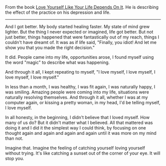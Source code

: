 

From the book [Love Yourself Like Your Life Depends On It](https://www.amazon.com/Love-Yourself-Like-Your-Depends-ebook/product-reviews/B0086BX8UE).
He is describing the effect of the practice on his depression and life.

---

And I got better. My body started healing faster. My state of mind grew lighter. But the thing I never expected or imagined, life got better. But not just better, things happened that were fantastically out of my reach, things I couldn't have dreamt of. It was as if life said, "Finally, you idiot! And let me show you that you made the right decision."
 
It did. People came into my life, opportunities arose, I found myself using the word "magic" to describe what was happening. 

And through it all, I kept repeating to myself, "I love myself, I love myself, I love myself, I love myself." 

In less than a month, I was healthy, I was fit again, I was naturally happy, I was smiling. Amazing people were coming into my life, situations were naturally resolving themselves. And through it all, whether I was at my computer again, or kissing a pretty woman, in my head, I'd be telling myself, I love myself.

In all honesty, in the beginning, I didn't believe that I loved myself. How many of us do? But it didn't matter what I believed. All that mattered was doing it and I did it the simplest way I could think, by focusing on one thought again and again and again and again until it was more on my mind than not. 

Imagine that. Imagine the feeling of catching yourself loving yourself without trying. It's like catching a sunset out of the corner of your eye. It will stop you.


